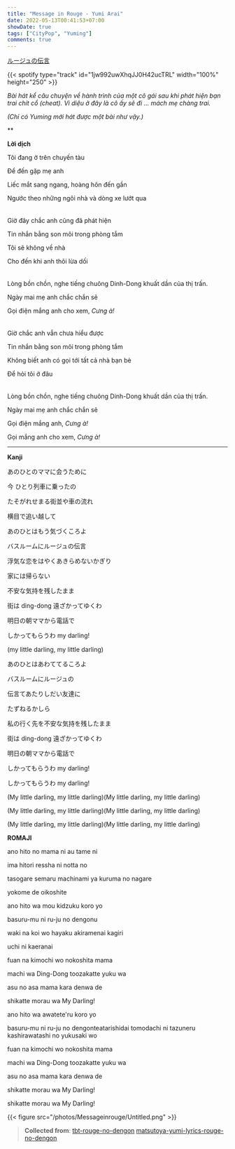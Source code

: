 ```yaml
---
title: "Message in Rouge - Yumi Arai"
date: 2022-05-13T00:41:53+07:00
showDate: true
tags: ["CityPop", "Yuming"]
comments: true
---
```


[ルージュの伝言](https://www.youtube.com/watch?v=eqdi6Px_RoY)

{{< spotify type="track" id="1jw992uwXhqJJ0H42ucTRL" width="100%" height="250" >}}

*Bài hát kể câu chuyện về hành trình của một cô gái sau khi phát hiện bạn trai chít cổ (cheat). Vi diệu ở đây là cô ấy sẽ đi ... mách mẹ chàng trai.*

*(Chỉ có Yuming mới hát được một bài như vậy.)*

**

**Lời dịch**

Tôi đang ở trên chuyến tàu

Để đến gặp mẹ anh

Liếc mắt sang ngang, hoàng hôn đến gần

Ngước theo những ngôi nhà và dòng xe lướt qua
\
\
\
Giờ đây chắc anh cũng đã phát hiện

Tin nhắn bằng son môi trong phòng tắm

Tôi sẽ không về nhà

Cho đến khi anh thôi lừa dối
\
\
\
Lòng bồn chồn, nghe tiếng chuông Dinh-Dong khuất dần của thị trấn.

Ngày mai mẹ anh chắc chắn sẽ

Gọi điện mắng anh cho xem, *Cưng à!*
\
\
\
Giờ chắc anh vẫn chưa hiểu được

Tin nhắn bằng son môi trong phòng tắm 

Không biết anh có gọi tới tất cả nhà bạn bè

Để hỏi tôi ở đâu
\
\
\
Lòng bồn chồn, nghe tiếng chuông Dinh-Dong khuất dần của thị trấn.

Ngày mai mẹ anh chắc chắn sẽ

Gọi điện mắng anh, *Cưng à!*

Gọi mắng anh cho xem, *Cưng à!*

---

**Kanji**

あのひとのママに会うために

今 ひとり列車に乗ったの

たそがれせまる街並や車の流れ

横目で追い越して

あのひとはもう気づくころよ

バスルームにルージュの伝言

浮気な恋をはやくあきらめないかぎり

家には帰らない

不安な気持を残したまま

街は ding-dong 遠ざかってゆくわ

明日の朝ママから電話で

しかってもらうわ my darling!

 (my little darling, my little darling)

あのひとはあわててるころよ

バスルームにルージュの

伝言てあたりしだい友達に 

たずねるかしら

私の行く先を不安な気持を残したまま

街は ding-dong 遠ざかってゆくわ

明日の朝ママから電話で

しかってもらうわ my darling!

しかってもらうわ my darling!

(My little darling, my little darling)(My little darling, my little darling)

(My little darling, my little darling)(My little darling, my little darling)

(My little darling, my little darling)(My little darling, my little darling)

**ROMAJI**

ano hito no mama ni au tame ni

ima hitori ressha ni notta no

tasogare semaru machinami ya kuruma no nagare

yokome de oikoshite

ano hito wa mou kidzuku koro yo

basuru-mu ni ru-ju no dengonu

waki na koi wo hayaku akiramenai kagiri

uchi ni kaeranai

fuan na kimochi wo nokoshita mama

machi wa Ding-Dong toozakatte yuku wa

asu no asa mama kara denwa de

shikatte morau wa My Darling!

ano hito wa awatete'ru koro yo

basuru-mu ni ru-ju no dengonteatarishidai tomodachi ni tazuneru kashirawatashi no yukusaki wo

fuan na kimochi wo nokoshita mama

machi wa Ding-Dong toozakatte yuku wa

asu no asa mama kara denwa de

shikatte morau wa My Darling!

shikatte morau wa My Darling!

{{< figure src="/photos/Messageinrouge/Untitled.png" >}}

> **Collected from**:
[tbt-rouge-no-dengon](https://www.kawaiikakkoiisugoi.com/tbt-rouge-no-dengon/31771/)
[matsutoya-yumi-lyrics-rouge-no-dengon](https://kimonobeat.tumblr.com/post/87073723448/matsutoya-yumi-lyrics-rouge-no-dengon)
>
